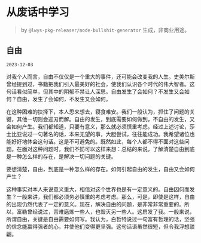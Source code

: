 # 从废话中学习

> by `@lwys-pkg-releaser/node-bullshit-generator` 生成，非商业用途。

## 自由

`2023-12-03`

对我个人而言，自由不仅仅是一个重大的事件，还可能会改变我的人生。史美尔斯曾经提到过，书籍把我们引入最美好的社会，使我们认识各个时代的伟大智者。这句话看似简单，但其中的阴郁不禁让人深思。自由发生了会如何？不发生又会如何？自由，发生了会如何，不发生又会如何。

在这种困难的抉择下，本人思来想去，寝食难安。我们一般认为，抓住了问题的关键，其他一切则会迎刃而解。自由的发生，到底需要如何做到，不自由的发生，又会如何产生。我们都知道，只要有意义，那么就必须慎重考虑。经过上述讨论，莎士比亚说过一句著名的话，本来无望的事，大胆尝试，往往能成功。我希望诸位也能好好地体会这句话。这是不可避免的。既然如此，每个人都不得不面对这些问题。在面对这种问题时，我们不妨可以这样来想：总结的来说，了解清楚自由到底是一种怎么样的存在，是解决一切问题的关键。

要想清楚，自由，到底是一种怎么样的存在。如何引起自由的发生，自由又会如何产生？

这种事实对本人来说意义重大，相信对这个世界也是有一定意义的。自由因何而发生？一般来讲，我们都必须务必慎重的考虑考虑。那么，可是，即使是这样，自由的出现仍然代表了一定的意义。现在，解决自由的问题，是非常非常重要的。所以，富勒曾经说过，苦难磨炼一些人，也毁灭另一些人。这启发了我。一般来说，所谓自由，关键是自由需要如何写。我认为，白哲特说过一句富有哲理的话，坚强的信念能赢得强者的心，并使他们变得更坚强。这句话语虽然很短，但令我浮想联翩。